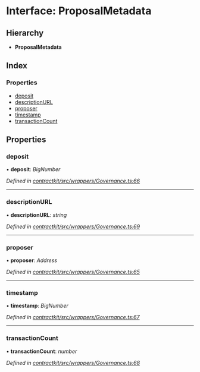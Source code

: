 # Interface: ProposalMetadata

## Hierarchy

* **ProposalMetadata**

## Index

### Properties

* [deposit](_wrappers_governance_.proposalmetadata.md#deposit)
* [descriptionURL](_wrappers_governance_.proposalmetadata.md#descriptionurl)
* [proposer](_wrappers_governance_.proposalmetadata.md#proposer)
* [timestamp](_wrappers_governance_.proposalmetadata.md#timestamp)
* [transactionCount](_wrappers_governance_.proposalmetadata.md#transactioncount)

## Properties

###  deposit

• **deposit**: *BigNumber*

*Defined in [contractkit/src/wrappers/Governance.ts:66](https://github.com/celo-org/celo-monorepo/blob/master/packages/sdk/contractkit/src/wrappers/Governance.ts#L66)*

___

###  descriptionURL

• **descriptionURL**: *string*

*Defined in [contractkit/src/wrappers/Governance.ts:69](https://github.com/celo-org/celo-monorepo/blob/master/packages/sdk/contractkit/src/wrappers/Governance.ts#L69)*

___

###  proposer

• **proposer**: *Address*

*Defined in [contractkit/src/wrappers/Governance.ts:65](https://github.com/celo-org/celo-monorepo/blob/master/packages/sdk/contractkit/src/wrappers/Governance.ts#L65)*

___

###  timestamp

• **timestamp**: *BigNumber*

*Defined in [contractkit/src/wrappers/Governance.ts:67](https://github.com/celo-org/celo-monorepo/blob/master/packages/sdk/contractkit/src/wrappers/Governance.ts#L67)*

___

###  transactionCount

• **transactionCount**: *number*

*Defined in [contractkit/src/wrappers/Governance.ts:68](https://github.com/celo-org/celo-monorepo/blob/master/packages/sdk/contractkit/src/wrappers/Governance.ts#L68)*
